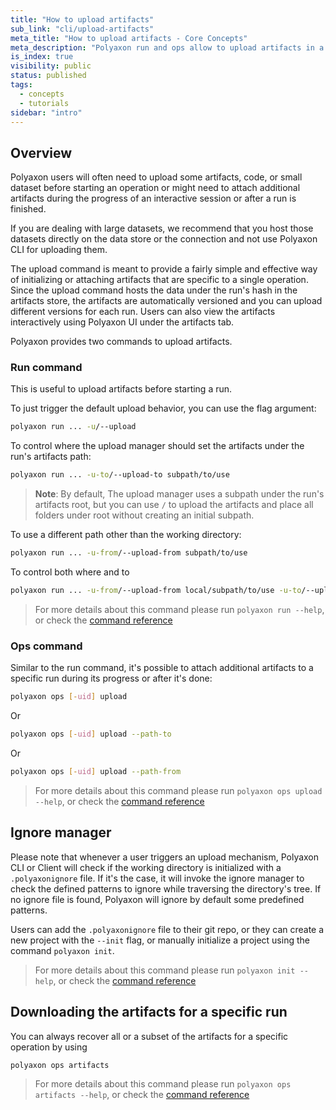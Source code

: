 ```yaml
---
title: "How to upload artifacts"
sub_link: "cli/upload-artifacts"
meta_title: "How to upload artifacts - Core Concepts"
meta_description: "Polyaxon run and ops allow to upload artifacts in a completely versioned way."
is_index: true
visibility: public
status: published
tags:
  - concepts
  - tutorials
sidebar: "intro"
---
```


## Overview

Polyaxon users will often need to upload some artifacts, code, or small dataset before starting an operation 
or might need to attach additional artifacts during the progress of an interactive session or after a run is finished.

If you are dealing with large datasets, we recommend that you host those datasets directly on the data store or the connection and not use Polyaxon CLI for uploading them.

The upload command is meant to provide a fairly simple and effective way of initializing or attaching artifacts that are specific to a single operation.
Since the upload command hosts the data under the run's hash in the artifacts store, the artifacts are automatically versioned and you can upload different versions for each run. Users can also view the artifacts interactively using Polyaxon UI under the artifacts tab.

Polyaxon provides two commands to upload artifacts.

### Run command

This is useful to upload artifacts before starting a run.

To just trigger the default upload behavior, you can use the flag argument: 

```bash
polyaxon run ... -u/--upload
```

To control where the upload manager should set the artifacts under the run's artifacts path: 

```bash
polyaxon run ... -u-to/--upload-to subpath/to/use
```

> **Note**: By default, The upload manager uses a subpath under the run's artifacts root, but you can use `/` to upload the artifacts and place all folders under root without creating an initial subpath.

To use a different path other than the working directory:

```bash
polyaxon run ... -u-from/--upload-from subpath/to/use
```

To control both where and to

```bash
polyaxon run ... -u-from/--upload-from local/subpath/to/use -u-to/--upload-to remote/relative/subpath/to/use
```

> For more details about this command please run `polyaxon run --help`, or check the [command reference](/docs/core/cli/run/)

### Ops command

Similar to the run command, it's possible to attach additional artifacts to a specific run during its progress or after it's done:

```bash
polyaxon ops [-uid] upload
```

Or

```bash
polyaxon ops [-uid] upload --path-to
```

Or

```bash
polyaxon ops [-uid] upload --path-from
```

> For more details about this command please run `polyaxon ops upload --help`, or check the [command reference](/docs/core/cli/ops/#ops-upload)

## Ignore manager

Please note that whenever a user triggers an upload mechanism, Polyaxon CLI or Client will check if the working directory is initialized with a `.polyaxonignore` file. 
If it's the case, it will invoke the ignore manager to check the defined patterns to ignore while traversing the directory's tree.
If no ignore file is found, Polyaxon will ignore by default some predefined patterns.

Users can add the `.polyaxonignore` file to their git repo, or they can create a new project with the `--init` flag, or manually initialize a project using the command `polyaxon init`.

> For more details about this command please run `polyaxon init --help`, or check the [command reference](/docs/core/cli/init/)

## Downloading the artifacts for a specific run

You can always recover all or a subset of the artifacts for a specific operation by using

```bash
polyaxon ops artifacts
```

> For more details about this command please run `polyaxon ops artifacts --help`, or check the [command reference](/docs/core/cli/ops/#ops-artifacts) 
